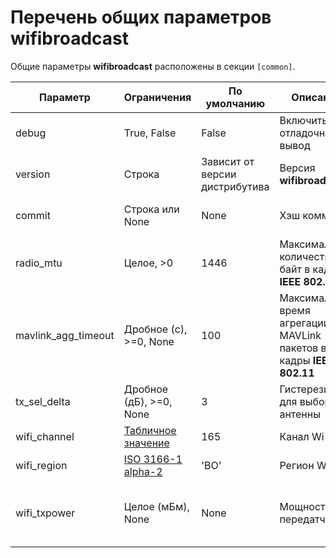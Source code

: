 # Перечень общих параметров wifibroadcast

Общие параметры **wifibroadcast** расположены в секции `[common]`.

| Параметр  | Ограничения | По умолчанию | Описание | Комментарий |
| ------------- | ------------- | ------------- | ------------- | ------------- |
| debug | True, False | False | Включить отладочный вывод | |
| version | Строка | Зависит от версии дистрибутива | Версия **wifibroadcast** | Для внутреннего использования |
| commit | Строка или None | None | Хэш коммита | Для внутреннего использования |
| radio_mtu | Целое, >0 | 1446 | Максимальное количество байт в кадре **IEEE 802.11** | |
| mavlink_agg_timeout | Дробное (с), >=0, None | 100 | Максимальное время агрегации MAVLink пакетов в кадры **IEEE 802.11** | 0 или None, чтобы отключить |
| tx_sel_delta | Дробное (дБ), >=0, None | 3 | Гистерезис для выбора антенны | |
| wifi_channel | [Табличное значение](https://en.wikipedia.org/wiki/List_of_WLAN_channels) | 165 | Канал Wi-Fi | |
| wifi_region | [ISO 3166-1 alpha-2](https://ru.wikipedia.org/wiki/ISO_3166-1_alpha-2) | 'BO' | Регион Wi-Fi | |
| wifi_txpower | Целое (мБм), None | None | Мощность передатчика | Только для **rtl8812au** и некоторых других адаптеров |

